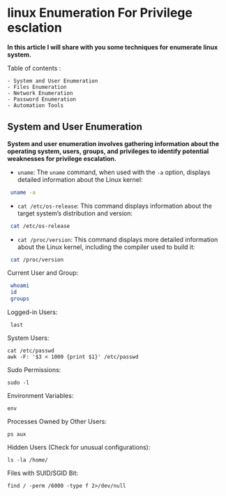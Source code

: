 # linux Enumeration For Privilege esclation

**In this article I will share with you some techniques for enumerate linux system.**

Table of contents :


	- System and User Enumeration
	- Files Enumeration
	- Network Enumeration
	- Password Enumeration
	- Automation Tools 


## System and User Enumeration

**System and user enumeration involves gathering information about the operating system, users, groups, and privileges to identify potential weaknesses for privilege escalation.**


- `uname`: The `uname` command, when used with the `-a` option, displays detailed information about the Linux kernel:

```bash
 uname -a
```

- `cat /etc/os-release`: This command displays information about the target system’s distribution and version:

```bash
 cat /etc/os-release
```

- `cat /proc/version`: This command displays more detailed information about the Linux kernel, including the compiler used to build it:

```bash
 cat /proc/version
```

Current User and Group:

```bash
 whoami
 id
 groups
```

Logged-in Users:

```shell
 last
```

System Users:

```shell
cat /etc/passwd
awk -F: '$3 < 1000 {print $1}' /etc/passwd
```

Sudo Permissions:

```shell
sudo -l
```

Environment Variables:

```shell
env
```

Processes Owned by Other Users:

```shell
ps aux
```

Hidden Users (Check for unusual configurations):

```shell
ls -la /home/
```

Files with SUID/SGID Bit:

```shell
find / -perm /6000 -type f 2>/dev/null
```
